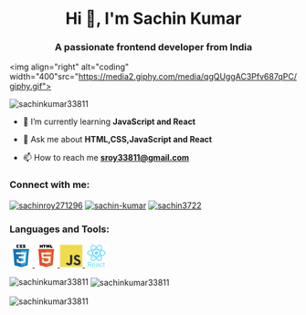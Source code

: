 <h1 align="center">Hi 👋, I'm Sachin Kumar</h1>
<h3 align="center">A passionate frontend developer from India</h3>

<img align="right" alt="coding" width="400"src="https://media2.giphy.com/media/qgQUggAC3Pfv687qPC/giphy.gif">

<p align="left"> <img src="https://komarev.com/ghpvc/?username=sachinkumar33811&label=Profile%20views&color=0e75b6&style=flat" alt="sachinkumar33811" /> </p>

- 🌱 I’m currently learning **JavaScript and React**

- 💬 Ask me about **HTML,CSS,JavaScript and React**

- 📫 How to reach me **sroy33811@gmail.com**

<h3 align="left">Connect with me:</h3>
<p align="left">
<a href="https://twitter.com/sachinroy271296" target="blank"><img align="center" src="https://raw.githubusercontent.com/rahuldkjain/github-profile-readme-generator/master/src/images/icons/Social/twitter.svg" alt="sachinroy271296" height="30" width="40" /></a>
<a href="https://linkedin.com/in/sachin-kumar" target="blank"><img align="center" src="https://raw.githubusercontent.com/rahuldkjain/github-profile-readme-generator/master/src/images/icons/Social/linked-in-alt.svg" alt="sachin-kumar" height="30" width="40" /></a>
<a href="https://instagram.com/sachin3722" target="blank"><img align="center" src="https://raw.githubusercontent.com/rahuldkjain/github-profile-readme-generator/master/src/images/icons/Social/instagram.svg" alt="sachin3722" height="30" width="40" /></a>
</p>

<h3 align="left">Languages and Tools:</h3>
<p align="left"> <a href="https://www.w3schools.com/css/" target="_blank" rel="noreferrer"> <img src="https://raw.githubusercontent.com/devicons/devicon/master/icons/css3/css3-original-wordmark.svg" alt="css3" width="40" height="40"/> </a> <a href="https://www.w3.org/html/" target="_blank" rel="noreferrer"> <img src="https://raw.githubusercontent.com/devicons/devicon/master/icons/html5/html5-original-wordmark.svg" alt="html5" width="40" height="40"/> </a> <a href="https://developer.mozilla.org/en-US/docs/Web/JavaScript" target="_blank" rel="noreferrer"> <img src="https://raw.githubusercontent.com/devicons/devicon/master/icons/javascript/javascript-original.svg" alt="javascript" width="40" height="40"/> </a> <a href="https://reactjs.org/" target="_blank" rel="noreferrer"> <img src="https://raw.githubusercontent.com/devicons/devicon/master/icons/react/react-original-wordmark.svg" alt="react" width="40" height="40"/> </a> </p>

<p><img align="left" src="https://github-readme-stats.vercel.app/api/top-langs?username=sachinkumar33811&show_icons=true&locale=en&layout=compact" alt="sachinkumar33811" /></p>

<p>&nbsp;<img align="center" src="https://github-readme-stats.vercel.app/api?username=sachinkumar33811&show_icons=true&locale=en" alt="sachinkumar33811" /></p>

<p><img align="center" src="https://github-readme-streak-stats.herokuapp.com/?user=sachinkumar33811&" alt="sachinkumar33811" /></p>

